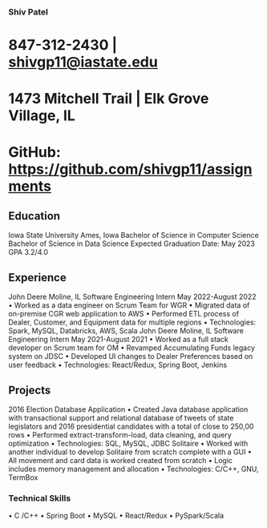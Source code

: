 ### Shiv Patel
# 847-312-2430 | shivgp11@iastate.edu
# 1473 Mitchell Trail | Elk Grove Village, IL 
# GitHub: https://github.com/shivgp11/assignments

## Education
Iowa State University Ames, Iowa
Bachelor of Science in Computer Science
Bachelor of Science in Data Science 
Expected Graduation Date: May 2023
GPA 3.2/4.0

## Experience
John Deere Moline, IL
Software Engineering Intern May 2022-August 2022
• Worked as a data engineer on Scrum Team for WGR
• Migrated data of on-premise CGR web application to AWS
• Performed ETL process of Dealer, Customer, and Equipment data for multiple regions
• Technologies: Spark, MySQL, Databricks, AWS, Scala
John Deere Moline, IL
Software Engineering Intern May 2021-August 2021
• Worked as a full stack developer on Scrum team for OM
• Revamped Accumulating Funds legacy system on JDSC
• Developed UI changes to Dealer Preferences based on user feedback
• Technologies: React/Redux, Spring Boot, Jenkins

## Projects
2016 Election Database Application
• Created Java database application with transactional support and relational database of 
tweets of state legislators and 2016 presidential candidates with a total of close to 
250,00 rows
• Performed extract-transform-load, data cleaning, and query optimization
• Technologies: SQL, MySQL, JDBC
Solitaire 
• Worked with another individual to develop Solitaire from scratch complete with a GUI
• All movement and card data is worked created from scratch
• Logic includes memory management and allocation
• Technologies: C/C++, GNU, TermBox

### Technical Skills
• C /C++
• Spring Boot
• MySQL
• React/Redux
• PySpark/Scala
